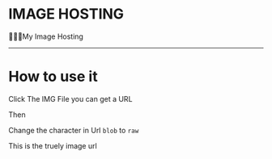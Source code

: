 # IMAGE HOSTING
👾👾👾My Image Hosting

----
# How to use it
  Click The IMG File you can get a URL 
  
  Then 
  
  Change the character in Url 
  `blob` to `raw`
  
  This is the truely image url
